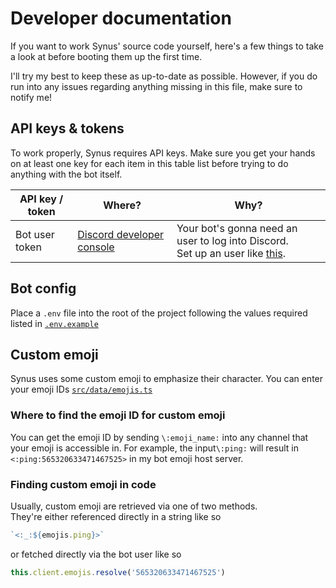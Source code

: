 # Developer documentation

If you want to work Synus' source code yourself, here's a few things to take a look at before
booting them up the first time.

I'll try my best to keep these as up-to-date as possible. However, if you do run into any issues
regarding anything missing in this file, make sure to notify me!

## API keys & tokens

To work properly, Synus requires API keys.
Make sure you get your hands on at least one key for each item in this table list before trying
to do anything with the bot itself.

| API key / token | Where?                                                                       | Why?                                                                                                                                                      |
|-----------------|------------------------------------------------------------------------------|-----------------------------------------------------------------------------------------------------------------------------------------------------------|
| Bot user token  | [Discord developer console](https://discordapp.com/developers/applications/) | Your bot's gonna need an user to log into Discord.<br>Set up an user like [this](https://discordjs.guide/preparations/setting-up-a-bot-application.html). |

## Bot config

Place a `.env` file into the root of the project following the values required listed in [`.env.example`](../.env.example)

## Custom emoji

Synus uses some custom emoji to emphasize their character. You can enter your emoji IDs [`src/data/emojis.ts`](../src/data/emojis.ts)

### Where to find the emoji ID for custom emoji

You can get the emoji ID by sending `\:emoji_name:` into any channel that your emoji is accessible
in. For example, the input`\:ping:` will result in `<:ping:565320633471467525>` in my bot emoji
host server.

### Finding custom emoji in code

Usually, custom emoji are retrieved via one of two methods.<br>
They're either referenced directly in a string like so

```ts
`<:_:${emojis.ping}>`
```

or fetched directly via the bot user like so

```ts
this.client.emojis.resolve('565320633471467525')
```
